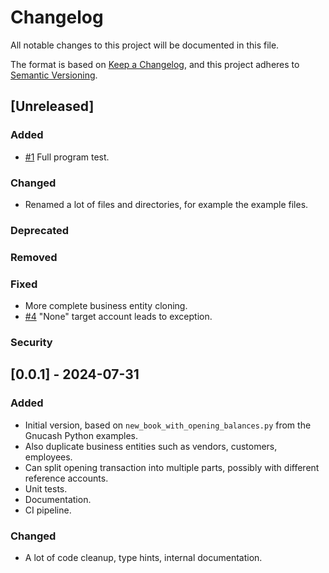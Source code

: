 # Changelog #

All notable changes to this project will be documented in this file.

The format is based on [Keep a Changelog](https://keepachangelog.com/en/1.1.0/),
and this project adheres to [Semantic Versioning](https://semver.org/spec/v2.0.0.html).

## [Unreleased] ##

### Added ###

- [#1](https://gitlab.com/wiese28/gnucash-happy-new-year/-/issues/1) Full program test.

### Changed ###

- Renamed a lot of files and directories, for example the example files.

### Deprecated ###

### Removed ###

### Fixed ###

- More complete business entity cloning.
- [#4](https://gitlab.com/wiese28/gnucash-happy-new-year/-/issues/4) "None" target account leads to exception.

### Security ###

## [0.0.1] - 2024-07-31 ##

### Added ###

- Initial version, based on `new_book_with_opening_balances.py` from the Gnucash Python examples.
- Also duplicate business entities such as vendors, customers, employees.
- Can split opening transaction into multiple parts, possibly with different reference accounts.
- Unit tests.
- Documentation.
- CI pipeline.

### Changed ###

- A lot of code cleanup, type hints, internal documentation.

